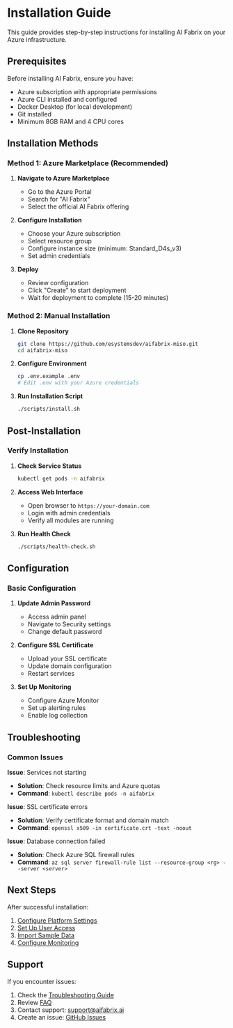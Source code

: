 # Installation Guide

This guide provides step-by-step instructions for installing AI Fabrix on your Azure infrastructure.

## Prerequisites

Before installing AI Fabrix, ensure you have:

- Azure subscription with appropriate permissions
- Azure CLI installed and configured
- Docker Desktop (for local development)
- Git installed
- Minimum 8GB RAM and 4 CPU cores

## Installation Methods

### Method 1: Azure Marketplace (Recommended)

1. **Navigate to Azure Marketplace**
   - Go to the Azure Portal
   - Search for "AI Fabrix"
   - Select the official AI Fabrix offering

2. **Configure Installation**
   - Choose your Azure subscription
   - Select resource group
   - Configure instance size (minimum: Standard_D4s_v3)
   - Set admin credentials

3. **Deploy**
   - Review configuration
   - Click "Create" to start deployment
   - Wait for deployment to complete (15-20 minutes)

### Method 2: Manual Installation

1. **Clone Repository**

   ```bash
   git clone https://github.com/esystemsdev/aifabrix-miso.git
   cd aifabrix-miso
   ```

2. **Configure Environment**

   ```bash
   cp .env.example .env
   # Edit .env with your Azure credentials
   ```

3. **Run Installation Script**

   ```bash
   ./scripts/install.sh
   ```

## Post-Installation

### Verify Installation

1. **Check Service Status**

   ```bash
   kubectl get pods -n aifabrix
   ```

2. **Access Web Interface**
   - Open browser to `https://your-domain.com`
   - Login with admin credentials
   - Verify all modules are running

3. **Run Health Check**

   ```bash
   ./scripts/health-check.sh
   ```

## Configuration

### Basic Configuration

1. **Update Admin Password**
   - Access admin panel
   - Navigate to Security settings
   - Change default password

2. **Configure SSL Certificate**
   - Upload your SSL certificate
   - Update domain configuration
   - Restart services

3. **Set Up Monitoring**
   - Configure Azure Monitor
   - Set up alerting rules
   - Enable log collection

## Troubleshooting

### Common Issues

**Issue**: Services not starting

- **Solution**: Check resource limits and Azure quotas
- **Command**: `kubectl describe pods -n aifabrix`

**Issue**: SSL certificate errors

- **Solution**: Verify certificate format and domain match
- **Command**: `openssl x509 -in certificate.crt -text -noout`

**Issue**: Database connection failed

- **Solution**: Check Azure SQL firewall rules
- **Command**: `az sql server firewall-rule list --resource-group <rg> --server <server>`

## Next Steps

After successful installation:

1. [Configure Platform Settings](configuration.md)
2. [Set Up User Access](user-management.md)
3. [Import Sample Data](sample-data.md)
4. [Configure Monitoring](monitoring.md)

## Support

If you encounter issues:

1. Check the [Troubleshooting Guide](../troubleshooting.md)
2. Review [FAQ](../faq.md)
3. Contact support: <support@aifabrix.ai>
4. Create an issue: [GitHub Issues](https://github.com/esystemsdev/aifabrix-miso/issues)
